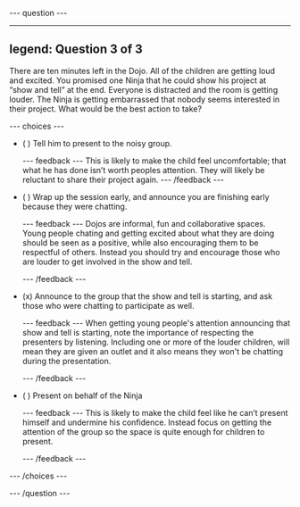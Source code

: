 --- question ---

---
legend: Question 3 of 3
---

There are ten minutes left in the Dojo. All of the children are getting loud and excited. You promised one Ninja that he could show his project at “show and tell” at the end. Everyone is distracted and the room is getting louder. The Ninja is getting embarrassed that nobody seems interested in their project. What would be the best action to take?


--- choices ---

- ( ) Tell him to present to the noisy group.

  --- feedback ---
This is likely to make the child feel uncomfortable; that what he has done isn’t worth peoples attention. They will likely be reluctant to share their project again.
  --- /feedback ---

- ( ) Wrap up the session early, and announce you are finishing early because they were chatting.

  --- feedback ---
Dojos are informal, fun and collaborative spaces. Young people chating and getting excited about what they are doing should be seen as a positive, while also encouraging them to be respectful of others. Instead you should try and encourage those who are louder to get involved in the show and tell.

  --- /feedback ---

- (x) Announce to the group that the show and tell is starting, and ask those who were chatting to participate as well.

  --- feedback ---
When getting young people's attention announcing that show and tell is starting, note the importance of respecting the presenters by listening. Including one or more of the louder children, will mean they are given an outlet and it also means they won't be chatting during the presentation.


  --- /feedback ---

- ( ) Present on behalf of the Ninja

  --- feedback ---
This is likely to make the child feel like he can’t present himself and undermine his confidence. Instead focus on getting the attention of the group so the space is quite enough for children to present.

  --- /feedback ---

--- /choices ---

--- /question ---
